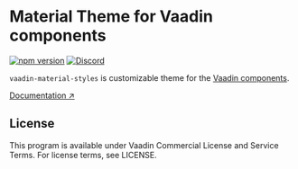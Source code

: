 # Material Theme for Vaadin components

[![npm version](https://badgen.net/npm/v/@vaadin/vaadin-material-styles)](https://www.npmjs.com/package/@vaadin/vaadin-material-styles)
[![Discord](https://img.shields.io/discord/732335336448852018?label=discord)](https://discord.gg/PHmkCKC)

`vaadin-material-styles` is customizable theme for the [Vaadin components](https://vaadin.com/components).

[Documentation ↗](https://cdn.vaadin.com/vaadin-material-styles/1.3.2/demo/)

## License

This program is available under Vaadin Commercial License and Service Terms. For license terms, see LICENSE.
